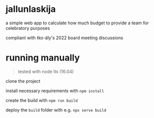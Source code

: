 # jallunlaskija
a simple web app to calculate how much budget to provide a team for celebratory purposes

compliant with tko-äly's 2022 board meeting discussions

# running manually
> tested with node lts (16.04)

clone the project

install necessary requirements with `npm install`

create the build with `npm run build`

deploy the `build` folder with e.g. `npx serve build`
